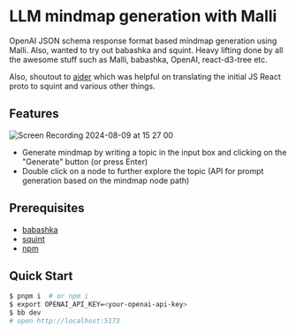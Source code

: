 # LLM mindmap generation with Malli

OpenAI JSON schema response format based mindmap generation using Malli. Also, wanted to try out babashka and squint. Heavy lifting done by all the awesome stuff such as Malli, babashka, OpenAI, react-d3-tree etc.

Also, shoutout to [aider](https://github.com/paul-gauthier/aider) which was helpful on translating the initial JS React proto to squint and various other things.

## Features

![Screen Recording 2024-08-09 at 15 27 00](https://github.com/user-attachments/assets/c9e8d78d-88fb-4659-936e-e7bbf1fbbec8)

- Generate mindmap by writing a topic in the input box and clicking on the "Generate" button (or press Enter)
- Double click on a node to further explore the topic (API for prompt generation based on the mindmap node path)

## Prerequisites

- [babashka](https://github.com/babashka/babashka)
- [squint](https://github.com/squint-cljs/squint)
- [npm](https://www.npmjs.com/)

## Quick Start

```sh
$ pnpm i  # or npm i
$ export OPENAI_API_KEY=<your-openai-api-key>
$ bb dev
# open http://localhost:5173
```
